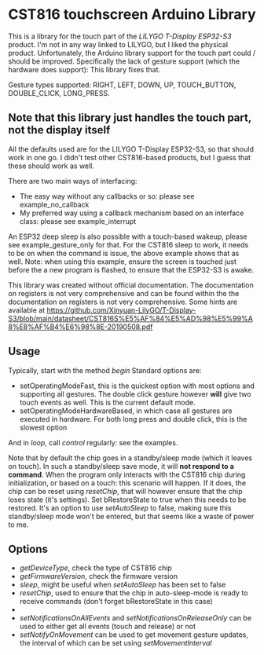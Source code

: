# CST816 touchscreen Arduino Library 
This is a library for the touch part of the *LILYGO T-Display ESP32-S3* product.
I'm not in any way linked to LILYGO, but I liked the physical product. Unfortunately, the Arduino library support for the touch part could / should be improved. 
Specifically the lack of gesture support (which the hardware does support): This library fixes that.

Gesture types supported: RIGHT, LEFT, DOWN, UP, TOUCH_BUTTON, DOUBLE_CLICK, LONG_PRESS.

## Note that this library just handles the touch part, not the display itself

All the defaults used are for the LILYGO T-Display ESP32-S3, so that should work in one go.
I didn't test other CST816-based products, but I guess that these should work as well.

There are two main ways of interfacing:
 * The easy way without any callbacks or so: please see example_no_callback
 * My preferred way using a callback mechanism based on an interface class: please see example_interrupt

An ESP32 deep sleep is also possible with a touch-based wakeup, please see example_gesture_only for that.
For the CST816 sleep to work, it needs to be on when the command is issue, the above example shows that as well.
Note: when using this example, ensure the screen is touched just before the a new program is flashed, to ensure that the ESP32-S3 is awake. 

This library was created without official documentation. The documentation on registers is not very comprehensive and can be found within the
the documentation on registers is not very comprehensive. Some hints are available at
<https://github.com/Xinyuan-LilyGO/T-Display-S3/blob/main/datasheet/CST816S%E5%AF%84%E5%AD%98%E5%99%A8%E8%AF%B4%E6%98%8E-20190508.pdf>

## Usage
Typically, start with the method *begin*
Standard options are:
 - setOperatingModeFast, this is the quickest option with most options and supporting all gestures. The double click gesture however **will** give two touch events as well. This is the current default mode.
 - setOperatingModeHardwareBased, in which case all gestures are executed in hardware. For both long press and double click, this is the slowest option

And in *loop*, call *control* regularly: see the examples.

Note that by default the chip goes in a standby/sleep mode (which it leaves on touch).
In such a standby/sleep save mode, it will **not respond to a command**.
When the program only interacts with the CST816 chip during initialization, or based on a touch: this scenario will happen.
If it does, the chip can be reset using *resetChip*, that will however ensure that the chip loses state (it's settings). Set bRestoreState to true when this needs to be restored.
It's an option to use *setAutoSleep* to false, making sure this standby/sleep mode won't be entered, but that seems like a waste of power to me.

## Options
- *getDeviceType*, check the type of CST816 chip
- *getFirmwareVersion*, check the firmware version
- *sleep*, might be useful when *setAutoSleep* has been set to false
- *resetChip*, used to ensure that the chip in auto-sleep-mode is ready to receive commands (don't forget bRestoreState in this case)
-
- *setNotificationsOnAllEvents* and *setNotificationsOnReleaseOnly* can be used to either get all events (touch and release) or not
- *setNotifyOnMovement* can be used to get movement gesture updates, the interval of which can be set using *setMovementInterval*
